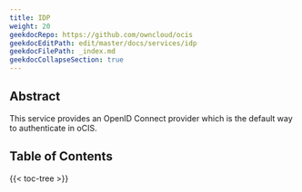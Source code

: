 ```yaml
---
title: IDP
weight: 20
geekdocRepo: https://github.com/owncloud/ocis
geekdocEditPath: edit/master/docs/services/idp
geekdocFilePath: _index.md
geekdocCollapseSection: true
---
```


## Abstract

This service provides an OpenID Connect provider which is the default way to authenticate in oCIS.

## Table of Contents

{{< toc-tree >}}
